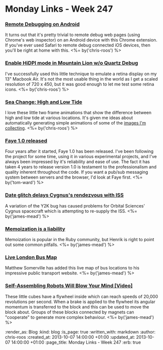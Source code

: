 Monday Links - Week 247
==================

### [Remote Debugging on Android](https://developers.google.com/chrome-developer-tools/docs/remote-debugging)

It turns out that it's pretty trivial to remote debug web pages (using Chrome's web inspector) on an Android device with this Chrome extension. If you've ever used Safari to remote debug connected iOS devices, then you'll be right at home with this. <%= by('chris-roos') %>


### [Enable HiDPI mode in Mountain Lion w/o Quartz Debug](https://gist.github.com/simX/3191869)

I've successfully used this little technique to emulate a retina display on my 13" Macbook Air. It's not the most usable thing in the world as I get a scaled resolution of 720 x 450, but it was good enough to let me test some retina icons. <%= by('chris-roos') %>


### [Sea Change: High and Low Tide](http://imgur.com/a/BoKu6)

I love these little two frame animations that show the difference between high and low tide at various locations. It's given me ideas about automatically generating simple animations of some of the [images I'm collecting](http://thames-time-lapse.chrisroos.co.uk/). <%= by('chris-roos') %>

### [Faye 1.0 released](http://blog.jcoglan.com/2013/10/01/announcing-faye-1-0/)

Four years after it started, Faye 1.0 has been released.  I've been following the project for some time, using it in various experimental projects, and I've always been impressed by it's reliability and ease of use.  The fact it has taken 4 years to release version 1.0 is testament to the professionalism and quality inherent throughout the code.  If you want a pub/sub messaging system between servers and the browser, I'd look at Faye first. <%= by('tom-ward') %>


### [Date glitch delays Cygnus's rendezvous with ISS](http://www.newscientist.com/article/dn24248-date-glitch-delays-cygnuss-rendezvous-with-iss.html)

A variation of the Y2K bug has caused problems for Orbital Sciences' Cygnus spacecraft which is attempting to re-supply the ISS. <%= by('james-mead') %>


### [Memoization is a liability](http://thepugautomatic.com/2013/08/memoization-is-a-liability/)

Memoization is popular in the Ruby community, but Henrik is right to point out some common pitfalls. <%= by('james-mead') %>


### [Live London Bus Map](http://traintimes.org.uk/map/london-buses/)

Matthew Somerville has added this live map of bus locations to his impressive public transport website. <%= by('james-mead') %>


### [Self-Assembling Robots Will Blow Your Mind [Video]](http://mashable.com/2013/10/06/self-assembling-robots/)

These little cubes have a flywheel inside which can reach speeds of 20,000 revolutions per second. When a brake is applied to the flywheel its angular momentum is transferred to the block and this can be used to move the block about. Groups of these blocks connected by magnets can "cooperate" to generate more complex behaviour. <%= by('james-mead') %>


:render_as: Blog
:kind: blog
:is_page: true
:written_with: markdown
:author: chris-roos
:created_at: 2013-10-07 14:00:00 +01:00
:updated_at: 2013-10-07 14:00:00 +01:00
:page_title: Monday Links - Week 247
:erb: true
